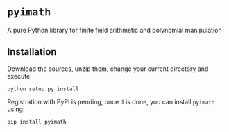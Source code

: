 # `pyimath`
A pure Python library for finite field arithmetic and polynomial manipulation

## Installation
Download the sources, unzip them, change your current directory and execute:

    python setup.py install

Registration with PyPI is pending, once it is done, you can install ``pyimath`` using:

    pip install pyimath
    
